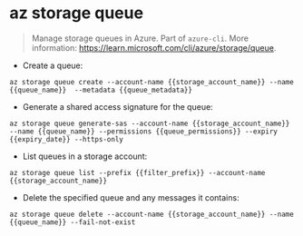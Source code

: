 # az storage queue

> Manage storage queues in Azure.
> Part of `azure-cli`.
> More information: <https://learn.microsoft.com/cli/azure/storage/queue>.

- Create a queue:

`az storage queue create --account-name {{storage_account_name}} --name {{queue_name}}  --metadata {{queue_metadata}}`

- Generate a shared access signature for the queue:

`az storage queue generate-sas --account-name {{storage_account_name}} --name {{queue_name}} --permissions {{queue_permissions}} --expiry {{expiry_date}} --https-only`

- List queues in a storage account:

`az storage queue list --prefix {{filter_prefix}} --account-name {{storage_account_name}}`

- Delete the specified queue and any messages it contains:

`az storage queue delete --account-name {{storage_account_name}} --name {{queue_name}} --fail-not-exist`
